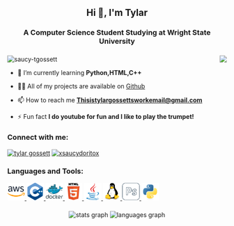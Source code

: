 
[//]: # (🔭 I’m currently working on ....)
[//]: # (🌱 I’m currently learning ....)
[//]: # (- 💬 Ask me about ....)

<h2 align="center">Hi 👋, I'm Tylar</h2>
<h3 align="center">A Computer Science Student Studying at Wright State University</h3>

###

<img align="right" height="200" src="https://media2.giphy.com/media/v1.Y2lkPTc5MGI3NjExYm84ZjFvc29qOGFiOXhsNGo4Njloc2loeGc5Yno5YXI0Y21tMG5uciZlcD12MV9pbnRlcm5hbF9naWZfYnlfaWQmY3Q9Zw/CiNdMhyzdUUtkSvitR/giphy.gif"/>

<p align="left"> <img src="https://komarev.com/ghpvc/?username=saucy-tgossett&label=Profile%20views&color=0e75b6&style=flat" alt="saucy-tgossett" /> </p>

- 🌱 I’m currently learning **Python,HTML,C++**

- 👨‍💻 All of my projects are available on [Github](https://github.com/Saucy-tgossett?tab=projects)

- 📫 How to reach me **Thisistylargossettsworkemail@gmail.com**

- ⚡ Fun fact **I do youtube for fun and I like to play the trumpet!**

###

<h3 align="left">Connect with me:</h3>
<p align="left">
<a href="www.linkedin.com/in/tylar-gossett-76a329267" target="blank"><img align="center" src="https://raw.githubusercontent.com/rahuldkjain/github-profile-readme-generator/master/src/images/icons/Social/linked-in-alt.svg" alt="tylar gossett" height="30" width="40" /></a>
<a href="https://youtube.com/@xsaucydoritox?si=Xo9xbUzKgAs3Hosy" target="blank"><img align="center" src="https://raw.githubusercontent.com/rahuldkjain/github-profile-readme-generator/master/src/images/icons/Social/youtube.svg" alt="xsaucydoritox" height="30" width="40" /></a>
</p>

###

<h3 align="left">Languages and Tools:</h3>
<p align="left"> <a href="https://aws.amazon.com" target="_blank" rel="noreferrer"> <img src="https://raw.githubusercontent.com/devicons/devicon/master/icons/amazonwebservices/amazonwebservices-original-wordmark.svg" alt="aws" width="40" height="40"/> </a> <a href="https://www.w3schools.com/cpp/" target="_blank" rel="noreferrer"> <img src="https://raw.githubusercontent.com/devicons/devicon/master/icons/cplusplus/cplusplus-original.svg" alt="cplusplus" width="40" height="40"/> </a> <a href="https://www.docker.com/" target="_blank" rel="noreferrer"> <img src="https://raw.githubusercontent.com/devicons/devicon/master/icons/docker/docker-original-wordmark.svg" alt="docker" width="40" height="40"/> </a> <a href="https://www.w3.org/html/" target="_blank" rel="noreferrer"> <img src="https://raw.githubusercontent.com/devicons/devicon/master/icons/html5/html5-original-wordmark.svg" alt="html5" width="40" height="40"/> </a> <a href="https://www.java.com" target="_blank" rel="noreferrer"> <img src="https://raw.githubusercontent.com/devicons/devicon/master/icons/java/java-original.svg" alt="java" width="40" height="40"/> </a> <a href="https://www.linux.org/" target="_blank" rel="noreferrer"> <img src="https://raw.githubusercontent.com/devicons/devicon/master/icons/linux/linux-original.svg" alt="linux" width="40" height="40"/> </a> <a href="https://www.photoshop.com/en" target="_blank" rel="noreferrer"> <img src="https://raw.githubusercontent.com/devicons/devicon/master/icons/photoshop/photoshop-line.svg" alt="photoshop" width="40" height="40"/> </a> <a href="https://www.python.org" target="_blank" rel="noreferrer"> <img src="https://raw.githubusercontent.com/devicons/devicon/master/icons/python/python-original.svg" alt="python" width="40" height="40"/> </a> </p>

###

<div align="center">
  <img src="https://github-readme-stats.vercel.app/api?username=saucy-tgossett&hide_title=false&hide_rank=false&show_icons=true&include_all_commits=true&count_private=true&disable_animations=false&theme=dracula&locale=en&hide_border=false" height="150" alt="stats graph"  />
  <img src="https://github-readme-stats.vercel.app/api/top-langs?username=saucy-tgossett&locale=en&hide_title=false&layout=compact&card_width=320&langs_count=5&theme=dracula&hide_border=false" height="150" alt="languages graph"  />
</div>


